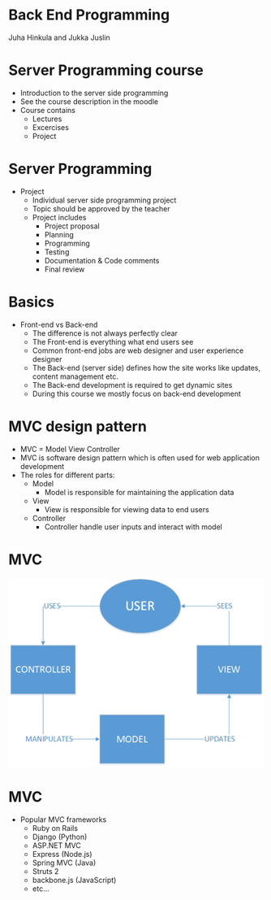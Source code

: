 <!-- Slide number: 1 -->
# Back End Programming

Juha Hinkula and Jukka Juslin

<!-- Slide number: 2 -->
# Server Programming course

- Introduction to the server side programming
- See the course description in the moodle
- Course contains
  - Lectures
  - Excercises
  - Project

<!-- Slide number: 3 -->
# Server Programming

- Project
  - Individual server side programming project
  - Topic should be approved by the teacher
  - Project includes
    - Project proposal
    - Planning
    - Programming
    - Testing
    - Documentation & Code comments
    - Final review

<!-- Slide number: 4 -->
# Basics

- Front-end vs Back-end
  - The difference is not always perfectly clear
  - The Front-end is everything what end users see
  - Common front-end jobs are web designer and user experience designer
  - The Back-end (server side) defines how the site works like updates, content management etc.
  - The Back-end development is required to get dynamic sites
  - During this course we mostly focus on back-end development

<!-- Slide number: 5 -->
# MVC design pattern

- MVC = Model View Controller
- MVC is software design pattern which is often used for web application development
- The roles for different parts:
  - Model
    - Model is responsible for maintaining the application data
  - View
    - View is responsible for viewing data to end users
  - Controller
    - Controller handle user inputs and interact with model

<!-- Slide number: 6 -->
# MVC

![](../imgs/1hello_world_04.png)

<!-- Slide number: 7 -->
# MVC

- Popular MVC frameworks
  - Ruby on Rails
  - Django (Python)
  - ASP.NET MVC
  - Express (Node.js)
  - Spring MVC (Java)
  - Struts 2
  - backbone.js (JavaScript)
  - etc…
